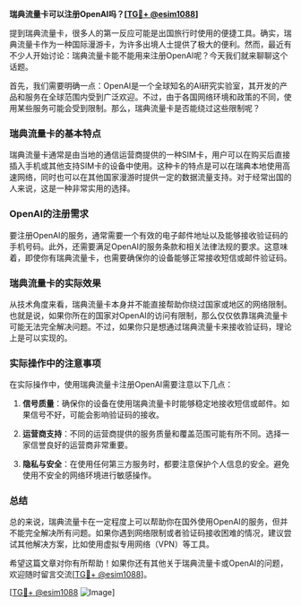 **瑞典流量卡可以注册OpenAI吗？[[TG💪+ @esim1088](https://t.me/s/esim1088)]**

提到瑞典流量卡，很多人的第一反应可能是出国旅行时使用的便捷工具。确实，瑞典流量卡作为一种国际漫游卡，为许多出境人士提供了极大的便利。然而，最近有不少人开始讨论：瑞典流量卡能不能用来注册OpenAI呢？今天我们就来聊聊这个话题。

首先，我们需要明确一点：OpenAI是一个全球知名的AI研究实验室，其开发的产品和服务在全球范围内受到广泛欢迎。不过，由于各国网络环境和政策的不同，使用某些服务可能会受到限制。那么，瑞典流量卡是否能绕过这些限制呢？

### 瑞典流量卡的基本特点

瑞典流量卡通常是由当地的通信运营商提供的一种SIM卡，用户可以在购买后直接插入手机或其他支持SIM卡的设备中使用。这种卡的特点是可以在瑞典本地使用高速网络，同时也可以在其他国家漫游时提供一定的数据流量支持。对于经常出国的人来说，这是一种非常实用的选择。

### OpenAI的注册需求

要注册OpenAI的服务，通常需要一个有效的电子邮件地址以及能够接收验证码的手机号码。此外，还需要满足OpenAI的服务条款和相关法律法规的要求。这意味着，即使你有瑞典流量卡，也需要确保你的设备能够正常接收短信或邮件验证码。

### 瑞典流量卡的实际效果

从技术角度来看，瑞典流量卡本身并不能直接帮助你绕过国家或地区的网络限制。也就是说，如果你所在的国家对OpenAI的访问有限制，那么仅仅依靠瑞典流量卡可能无法完全解决问题。不过，如果你只是想通过瑞典流量卡来接收验证码，理论上是可以实现的。

### 实际操作中的注意事项

在实际操作中，使用瑞典流量卡注册OpenAI需要注意以下几点：

1. **信号质量**：确保你的设备在使用瑞典流量卡时能够稳定地接收短信或邮件。如果信号不好，可能会影响验证码的接收。
   
2. **运营商支持**：不同的运营商提供的服务质量和覆盖范围可能有所不同。选择一家信誉良好的运营商非常重要。

3. **隐私与安全**：在使用任何第三方服务时，都要注意保护个人信息的安全。避免使用不安全的网络环境进行敏感操作。

### 总结

总的来说，瑞典流量卡在一定程度上可以帮助你在国外使用OpenAI的服务，但并不能完全解决所有问题。如果你遇到网络限制或者验证码接收困难的情况，建议尝试其他解决方案，比如使用虚拟专用网络（VPN）等工具。

希望这篇文章对你有所帮助！如果你还有其他关于瑞典流量卡或OpenAI的问题，欢迎随时留言交流[[TG💪+ @esim1088](https://t.me/s/esim1088)]。

[[TG💪+ @esim1088](https://t.me/s/esim1088) ![Image](https://i.postimg.cc/4NQfJmqS/Snipaste-2025-05-13-00-14-12.png)]